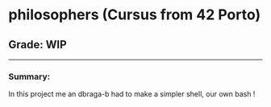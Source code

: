 # **philosophers (Cursus from 42 Porto)**
## **Grade: WIP**
---
### **Summary:**
In this project me an dbraga-b had to make a simpler shell, our own bash !
